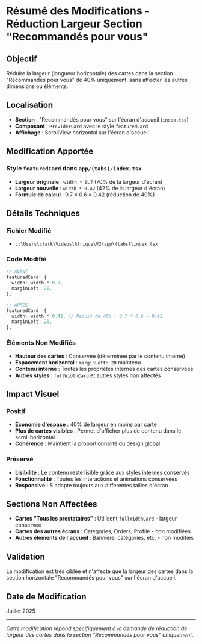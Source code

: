 # Résumé des Modifications - Réduction Largeur Section "Recommandés pour vous"

## Objectif
Réduire la largeur (longueur horizontale) des cartes dans la section "Recommandés pour vous" de 40% uniquement, sans affecter les autres dimensions ou éléments.

## Localisation
- **Section** : "Recommandés pour vous" sur l'écran d'accueil (`index.tsx`)
- **Composant** : `ProviderCard` avec le style `featuredCard`
- **Affichage** : ScrollView horizontal sur l'écran d'accueil

## Modification Apportée

### Style `featuredCard` dans `app/(tabs)/index.tsx`
- **Largeur originale** : `width * 0.7` (70% de la largeur d'écran)
- **Largeur nouvelle** : `width * 0.42` (42% de la largeur d'écran)
- **Formule de calcul** : 0.7 × 0.6 = 0.42 (réduction de 40%)

## Détails Techniques

### Fichier Modifié
- `c:\Users\clark\Videos\Afrique\V2\app\(tabs)\index.tsx`

### Code Modifié
```typescript
// AVANT
featuredCard: {
  width: width * 0.7,
  marginLeft: 20,
},

// APRÈS
featuredCard: {
  width: width * 0.42, // Réduit de 40% : 0.7 * 0.6 = 0.42
  marginLeft: 20,
},
```

### Éléments Non Modifiés
- **Hauteur des cartes** : Conservée (déterminée par le contenu interne)
- **Espacement horizontal** : `marginLeft: 20` maintenu
- **Contenu interne** : Toutes les propriétés internes des cartes conservées
- **Autres styles** : `fullWidthCard` et autres styles non affectés

## Impact Visuel

### Positif
- **Économie d'espace** : 40% de largeur en moins par carte
- **Plus de cartes visibles** : Permet d'afficher plus de contenu dans le scroll horizontal
- **Cohérence** : Maintient la proportionnalité du design global

### Préservé
- **Lisibilité** : Le contenu reste lisible grâce aux styles internes conservés
- **Fonctionnalité** : Toutes les interactions et animations conservées
- **Responsive** : S'adapte toujours aux différentes tailles d'écran

## Sections Non Affectées
- **Cartes "Tous les prestataires"** : Utilisent `fullWidthCard` - largeur conservée
- **Cartes des autres écrans** : Categories, Orders, Profile - non modifiées
- **Autres éléments de l'accueil** : Bannière, catégories, etc. - non modifiés

## Validation
La modification est très ciblée et n'affecte que la largeur des cartes dans la section horizontale "Recommandés pour vous" sur l'écran d'accueil.

## Date de Modification
Juillet 2025

---
*Cette modification répond spécifiquement à la demande de réduction de largeur des cartes dans la section "Recommandés pour vous" uniquement.*
